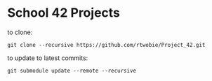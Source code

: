 # School 42 Projects

to clone:

```
git clone --recursive https://github.com/rtwobie/Project_42.git
```

to update to latest commits:

```
git submodule update --remote --recursive
```
